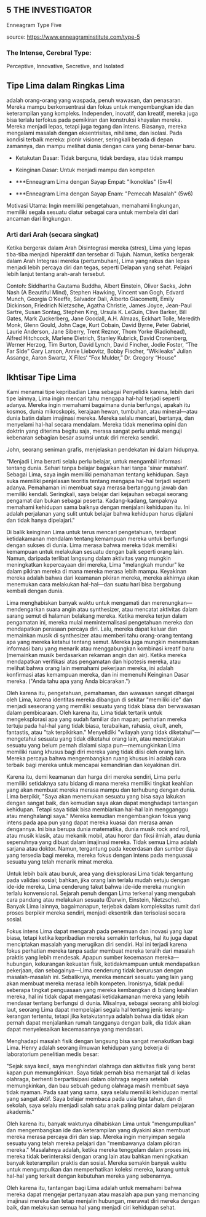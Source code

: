 ## **5**  THE INVESTIGATOR  
Enneagram Type Five

source: https://www.enneagraminstitute.com/type-5
### The Intense, Cerebral Type:  
Perceptive, Innovative, Secretive, and Isolated

## Tipe Lima dalam Ringkas Lima
adalah orang-orang yang waspada, penuh wawasan, dan penasaran. Mereka mampu berkonsentrasi dan fokus untuk mengembangkan ide dan keterampilan yang kompleks. Independen, inovatif, dan kreatif, mereka juga bisa terlalu terfokus pada pemikiran dan konstruksi khayalan mereka. Mereka menjadi lepas, tetapi juga tegang dan intens. Biasanya, mereka mengalami masalah dengan eksentrisitas, nihilisme, dan isolasi. Pada kondisi terbaik mereka: pionir visioner, seringkali berada di depan zamannya, dan mampu melihat dunia dengan cara yang benar-benar baru.

- Ketakutan Dasar: Tidak berguna, tidak berdaya, atau tidak mampu

- Keinginan Dasar: Untuk menjadi mampu dan kompeten

- ***Enneagram Lima dengan Sayap Empat: "Ikonoklas" (5w4)

- ***Enneagram Lima dengan Sayap Enam: "Pemecah Masalah" (5w6)

Motivasi Utama: Ingin memiliki pengetahuan, memahami lingkungan, memiliki segala sesuatu diatur sebagai cara untuk membela diri dari ancaman dari lingkungan.

### Arti dari Arah (secara singkat) 
Ketika bergerak dalam Arah Disintegrasi mereka (stres), Lima yang lepas tiba-tiba menjadi hiperaktif dan tersebar di Tujuh. Namun, ketika bergerak dalam Arah Integrasi mereka (pertumbuhan), Lima yang rakus dan lepas menjadi lebih percaya diri dan tegas, seperti Delapan yang sehat. Pelajari lebih lanjut tentang arah-arah tersebut.

Contoh: Siddhartha Gautama Buddha, Albert Einstein, Oliver Sacks, John Nash (A Beautiful Mind), Stephen Hawking, Vincent van Gogh, Edvard Munch, Georgia O’Keeffe, Salvador Dali, Alberto Giacometti, Emily Dickinson, Friedrich Nietzsche, Agatha Christie, James Joyce, Jean-Paul Sartre, Susan Sontag, Stephen King, Ursula K. LeGuin, Clive Barker, Bill Gates, Mark Zuckerberg, Jane Goodall, A.H. Almaas, Eckhart Tolle, Meredith Monk, Glenn Gould, John Cage, Kurt Cobain, David Byrne, Peter Gabriel, Laurie Anderson, Jane Siberry, Trent Reznor, Thom Yorke (Radiohead), Alfred Hitchcock, Marlene Dietrich, Stanley Kubrick, David Cronenberg, Werner Herzog, Tim Burton, David Lynch, David Fincher, Jodie Foster, “The Far Side” Gary Larson, Annie Liebovitz, Bobby Fischer, “Wikileaks” Julian Assange, Aaron Swartz, X Files’ “Fox Mulder,” Dr. Gregory “House”

## Ikhtisar Tipe Lima
Kami menamai tipe kepribadian Lima sebagai Penyelidik karena, lebih dari tipe lainnya, Lima ingin mencari tahu mengapa hal-hal terjadi seperti adanya. Mereka ingin memahami bagaimana dunia berfungsi, apakah itu kosmos, dunia mikroskopis, kerajaan hewan, tumbuhan, atau mineral—atau dunia batin dalam imajinasi mereka. Mereka selalu mencari, bertanya, dan menyelami hal-hal secara mendalam. Mereka tidak menerima opini dan doktrin yang diterima begitu saja, merasa sangat perlu untuk menguji kebenaran sebagian besar asumsi untuk diri mereka sendiri.

John, seorang seniman grafis, menjelaskan pendekatan ini dalam hidupnya.

"Menjadi Lima berarti selalu perlu belajar, untuk mengambil informasi tentang dunia. Sehari tanpa belajar bagaikan hari tanpa 'sinar matahari'. Sebagai Lima, saya ingin memiliki pemahaman tentang kehidupan. Saya suka memiliki penjelasan teoritis tentang mengapa hal-hal terjadi seperti adanya. Pemahaman ini membuat saya merasa bertanggung jawab dan memiliki kendali. Seringkali, saya belajar dari kejauhan sebagai seorang pengamat dan bukan sebagai peserta. Kadang-kadang, tampaknya memahami kehidupan sama baiknya dengan menjalani kehidupan itu. Ini adalah perjalanan yang sulit untuk belajar bahwa kehidupan harus dijalani dan tidak hanya dipelajari."

Di balik keinginan Lima untuk terus mencari pengetahuan, terdapat ketidakamanan mendalam tentang kemampuan mereka untuk berfungsi dengan sukses di dunia. Lima merasa bahwa mereka tidak memiliki kemampuan untuk melakukan sesuatu dengan baik seperti orang lain. Namun, daripada terlibat langsung dalam aktivitas yang mungkin meningkatkan kepercayaan diri mereka, Lima "melangkah mundur" ke dalam pikiran mereka di mana mereka merasa lebih mampu. Keyakinan mereka adalah bahwa dari keamanan pikiran mereka, mereka akhirnya akan menemukan cara melakukan hal-hal—dan suatu hari bisa bergabung kembali dengan dunia.

Lima menghabiskan banyak waktu untuk mengamati dan merenungkan—mendengarkan suara angin atau synthesizer, atau mencatat aktivitas dalam sarang semut di halaman belakang mereka. Ketika mereka terjun dalam pengamatan ini, mereka mulai meminternalisasi pengetahuan mereka dan mendapatkan perasaan percaya diri. Lalu, mereka dapat keluar dan memainkan musik di synthesizer atau memberi tahu orang-orang tentang apa yang mereka ketahui tentang semut. Mereka juga mungkin menemukan informasi baru yang menarik atau menggabungkan kombinasi kreatif baru (memainkan musik berdasarkan rekaman angin dan air). Ketika mereka mendapatkan verifikasi atas pengamatan dan hipotesis mereka, atau melihat bahwa orang lain memahami pekerjaan mereka, ini adalah konfirmasi atas kemampuan mereka, dan ini memenuhi Keinginan Dasar mereka. ("Anda tahu apa yang Anda bicarakan.")

Oleh karena itu, pengetahuan, pemahaman, dan wawasan sangat dihargai oleh Lima, karena identitas mereka dibangun di sekitar "memiliki ide" dan menjadi seseorang yang memiliki sesuatu yang tidak biasa dan berwawasan dalam pembicaraan. Oleh karena itu, Lima tidak tertarik untuk mengeksplorasi apa yang sudah familiar dan mapan; perhatian mereka tertuju pada hal-hal yang tidak biasa, terabaikan, rahasia, okult, aneh, fantastis, atau "tak terpikirkan." Menyelidiki "wilayah yang tidak diketahui"—mengetahui sesuatu yang tidak diketahui orang lain, atau menciptakan sesuatu yang belum pernah dialami siapa pun—memungkinkan Lima memiliki ruang khusus bagi diri mereka yang tidak diisi oleh orang lain. Mereka percaya bahwa mengembangkan ruang khusus ini adalah cara terbaik bagi mereka untuk mencapai kemandirian dan keyakinan diri.

Karena itu, demi keamanan dan harga diri mereka sendiri, Lima perlu memiliki setidaknya satu bidang di mana mereka memiliki tingkat keahlian yang akan membuat mereka merasa mampu dan terhubung dengan dunia. Lima berpikir, "Saya akan menemukan sesuatu yang bisa saya lakukan dengan sangat baik, dan kemudian saya akan dapat menghadapi tantangan kehidupan. Tetapi saya tidak bisa membiarkan hal-hal lain mengganggu atau menghalangi saya." Mereka kemudian mengembangkan fokus yang intens pada apa pun yang dapat mereka kuasai dan merasa aman dengannya. Ini bisa berupa dunia matematika, dunia musik rock and roll, atau musik klasik, atau mekanik mobil, atau horor dan fiksi ilmiah, atau dunia sepenuhnya yang dibuat dalam imajinasi mereka. Tidak semua Lima adalah sarjana atau doktor. Namun, tergantung pada kecerdasan dan sumber daya yang tersedia bagi mereka, mereka fokus dengan intens pada menguasai sesuatu yang telah menarik minat mereka.

Untuk lebih baik atau buruk, area yang dieksplorasi Lima tidak tergantung pada validasi sosial; bahkan, jika orang lain terlalu mudah setuju dengan ide-ide mereka, Lima cenderung takut bahwa ide-ide mereka mungkin terlalu konvensional. Sejarah penuh dengan Lima terkenal yang mengubah cara pandang atau melakukan sesuatu (Darwin, Einstein, Nietzsche). Banyak Lima lainnya, bagaimanapun, terjebak dalam kompleksitas rumit dari proses berpikir mereka sendiri, menjadi eksentrik dan terisolasi secara sosial.

Fokus intens Lima dapat mengarah pada penemuan dan inovasi yang luar biasa, tetapi ketika kepribadian mereka semakin terfokus, hal itu juga dapat menciptakan masalah yang merugikan diri sendiri. Hal ini terjadi karena fokus perhatian mereka tanpa sadar membuat mereka teralih dari masalah praktis yang lebih mendesak. Apapun sumber kecemasan mereka—hubungan, kekurangan kekuatan fisik, ketidakmampuan untuk mendapatkan pekerjaan, dan sebagainya—Lima cenderung tidak berurusan dengan masalah-masalah ini. Sebaliknya, mereka mencari sesuatu yang lain yang akan membuat mereka merasa lebih kompeten. Ironisnya, tidak peduli seberapa tingkat penguasaan yang mereka kembangkan di bidang keahlian mereka, hal ini tidak dapat mengatasi ketidakamanan mereka yang lebih mendasar tentang berfungsi di dunia. Misalnya, sebagai seorang ahli biologi laut, seorang Lima dapat mempelajari segala hal tentang jenis kerang-kerangan tertentu, tetapi jika ketakutannya adalah bahwa dia tidak akan pernah dapat menjalankan rumah tangganya dengan baik, dia tidak akan dapat menyelesaikan kecemasannya yang mendasari.

Menghadapi masalah fisik dengan langsung bisa sangat menakutkan bagi Lima. Henry adalah seorang ilmuwan kehidupan yang bekerja di laboratorium penelitian medis besar:

"Sejak saya kecil, saya menghindari olahraga dan aktivitas fisik yang berat kapan pun memungkinkan. Saya tidak pernah bisa memanjat tali di kelas olahraga, berhenti berpartisipasi dalam olahraga segera setelah memungkinkan, dan bau sebuah gedung olahraga masih membuat saya tidak nyaman. Pada saat yang sama, saya selalu memiliki kehidupan mental yang sangat aktif. Saya belajar membaca pada usia tiga tahun, dan di sekolah, saya selalu menjadi salah satu anak paling pintar dalam pelajaran akademis."

Oleh karena itu, banyak waktunya dihabiskan Lima untuk "mengumpulkan" dan mengembangkan ide dan keterampilan yang diyakini akan membuat mereka merasa percaya diri dan siap. Mereka ingin menyimpan segala sesuatu yang telah mereka pelajari dan "membawanya dalam pikiran mereka." Masalahnya adalah, ketika mereka tenggelam dalam proses ini, mereka tidak berinteraksi dengan orang lain atau bahkan meningkatkan banyak keterampilan praktis dan sosial. Mereka semakin banyak waktu untuk mengumpulkan dan memperhatikan koleksi mereka, kurang untuk hal-hal yang terkait dengan kebutuhan mereka yang sebenarnya.

Oleh karena itu, tantangan bagi Lima adalah untuk memahami bahwa mereka dapat mengejar pertanyaan atau masalah apa pun yang memancing imajinasi mereka dan tetap menjalin hubungan, merawat diri mereka dengan baik, dan melakukan semua hal yang menjadi ciri kehidupan sehat.